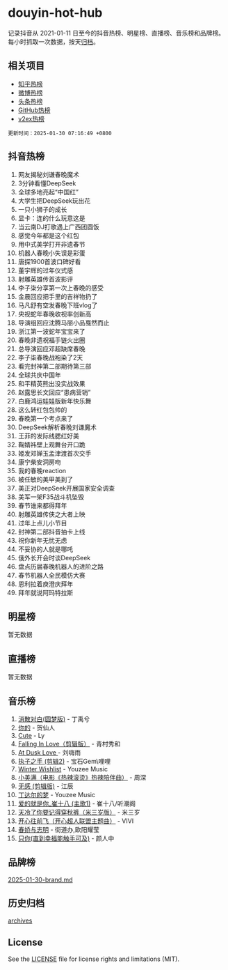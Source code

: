 # douyin-hot-hub

记录抖音从 2021-01-11 日至今的抖音热榜、明星榜、直播榜、音乐榜和品牌榜。每小时抓取一次数据，按天[归档](archives)。

## 相关项目

- [知乎热榜](https://github.com/lonnyzhang423/zhihu-hot-hub)
- [微博热榜](https://github.com/lonnyzhang423/weibo-hot-hub)
- [头条热榜](https://github.com/lonnyzhang423/toutiao-hot-hub)
- [GitHub热榜](https://github.com/lonnyzhang423/github-hot-hub)
- [v2ex热榜](https://github.com/lonnyzhang423/v2ex-hot-hub)


`更新时间：2025-01-30 07:16:49 +0800`

## 抖音热榜

1. 网友揭秘刘谦春晚魔术
1. 3分钟看懂DeepSeek
1. 全球多地亮起“中国红”
1. 大学生把DeepSeek玩出花
1. 一只小狮子的成长
1. 显卡：连的什么玩意这是
1. 当云南DJ打歌遇上广西团圆饭
1. 感觉今年都是这个红包
1. 用中式美学打开非遗春节
1. 机器人春晚小失误是彩蛋
1. 唐探1900首波口碑好看
1. 董宇辉的过年仪式感
1. 射雕英雄传首波影评
1. 李子柒分享第一次上春晚的感受
1. 金晨回应把手里的吉祥物扔了
1. 马凡舒有空发春晚下班vlog了
1. 央视蛇年春晚收视率创新高
1. 导演组回应沈腾马丽小品戛然而止
1. 浙江第一波蛇年宝宝来了
1. 春晚非遗祝福手链火出圈
1. 总导演回应邓超缺席春晚
1. 李子柒春晚战袍染了2天
1. 看完封神第二部期待第三部
1. 全球共庆中国年
1. 和平精英熊出没实战效果
1. 赵露思长文回应“患病营销”
1. 白鹿鸿运娃娃版新年快乐舞
1. 这么转红包包帅的
1. 春晚第一个考点来了
1. DeepSeek解析春晚刘谦魔术
1. 王菲的发际线腮红好美
1. 鞠婧祎壁上观舞台开口跪
1. 姬发邓婵玉孟津渡首次交手
1. 康宁柴安洞房吻
1. 我的春晚reaction
1. 被任敏的美甲美到了
1. 美正对DeepSeek开展国家安全调查
1. 美军一架F35战斗机坠毁
1. 春节谁来都得拜年
1. 射雕英雄传侠之大者上映
1. 过年上点儿小节目
1. 封神第二部抖音抽卡上线
1. 祝你新年无忧无虑
1. 不妥协的人就是哪吒
1. 俄外长开会时谈DeepSeek
1. 盘点历届春晚机器人的进阶之路
1. 春节机器人全民模仿大赛
1. 恩利拉着庾澄庆拜年
1. 拜年就说阿玛特拉斯

## 明星榜

暂无数据

## 直播榜

暂无数据

## 音乐榜

1. [消散对白(圆梦版)](https://sf5-hl-cdn-tos.douyinstatic.com/obj/tos-cn-ve-2774/og4jB5I5IizzoZVAAAzWgBMAsMDWoArfwBOiFs) - 丁禹兮
1. [你的](https://sf5-hl-cdn-tos.douyinstatic.com/obj/tos-cn-ve-2774/oYuIeKf42jB7sEV6B2upMdpYAgfrQWj0FeRegh) - 贺仙人
1. [Cute](https://sf5-hl-cdn-tos.douyinstatic.com/obj/tos-cn-ve-2774/o4IbIzHWKAAB4wsS5qMBRiiAlEBGTpQRNfFvuo) - Ly
1. [Falling In Love（剪辑版）](https://sf5-hl-cdn-tos.douyinstatic.com/obj/tos-cn-ve-2774/o8ajpA8zzgBPahbBIO8AcKGBLJezFCRd1wfP9f) - 青村秀和
1. [ At Dusk  Love ](https://sf5-hl-cdn-tos.douyinstatic.com/obj/tos-cn-ve-2774/o8CrpCf5CaYgI4ZrtQgMQAFEfuGqNnRSDQAPBc) - 刘嗨雨
1. [执子之手 (剪辑2)](https://sf5-hl-cdn-tos.douyinstatic.com/obj/tos-cn-ve-2774/oUoZLQjCc31XzqsBnBQUNgeKtYPBcgbFDwtfcu) - 宝石Gem\哩哩
1. [Winter Wishlist](https://sf5-hl-cdn-tos.douyinstatic.com/obj/tos-cn-ve-2774/oIIgUOeamCFCVAzxN6MFRLIBlLGpUqQxeeHrLE) - Youzee Music
1. [小美满（电影《热辣滚烫》热辣陪伴曲）](https://sf5-hl-cdn-tos.douyinstatic.com/obj/tos-cn-ve-2774/o0GAn2lSgfZIDUgtevCGDQYnFg4CwnrBaxbTZL) - 周深
1. [无感 (剪辑版)](https://sf5-hl-cdn-tos.douyinstatic.com/obj/tos-cn-ve-2774/o0eIsUzJBDlQaQFC5OFlgbMEZC1TFYBftOBn6p) - 江辰
1. [丁达尔的梦](https://sf5-hl-cdn-tos.douyinstatic.com/obj/tos-cn-ve-2774/oMU3WirUZBVQkAC9ccG5P2IQirziZM2RTInUY) - Youzee Music
1. [爱的就是你_崔十八 (主歌1)](https://sf5-hl-cdn-tos.douyinstatic.com/obj/tos-cn-ve-2774/oI5BO5DhFZ6UTcNCnZaOCBLtZ7WIMQGfgnXf5E) - 崔十八/听潮阁
1. [天冷了你要记得穿秋裤（米三岁版）](https://sf5-hl-cdn-tos.douyinstatic.com/obj/tos-cn-ve-2774/oQlIwVIDWiZ6BQilAorS7MA0AgCkQDvcZAdm1) - 米三岁
1. [开心往前飞（开心超人联盟主题曲）](https://sf5-hl-cdn-tos.douyinstatic.com/obj/tos-cn-ve-2774/9d8fb7c82cf1421fb93a9fe925275e0a) - VIVI
1. [春娇与志明](https://sf5-hl-cdn-tos.douyinstatic.com/obj/tos-cn-ve-2774/e530d8fceb7044b39707d7f9ff54add1) - 街道办,欧阳耀莹
1. [只你(直到幸福能触手可及)](https://sf3-cdn-tos.douyinstatic.com/obj/tos-cn-ve-2774/o0lBkRDzFTeaVSUz3ZZSCBVtZ5DIMQGfgmEAuE) - 颜人中

## 品牌榜

[2025-01-30-brand.md](archives/2025-01-30-brand.md)

## 历史归档

[archives](archives)

## License

See the [LICENSE](LICENSE) file for license rights and limitations (MIT).
